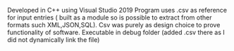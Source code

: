 Developed in C++ using Visual Studio 2019
Program uses .csv as reference for input entries ( built as a module so is possible to extract from other formats such XML,JSON,SQL).
Csv was purely as design choice to prove functionality of software.
Executable in debug folder (added .csv there as I did not dynamically link the file)